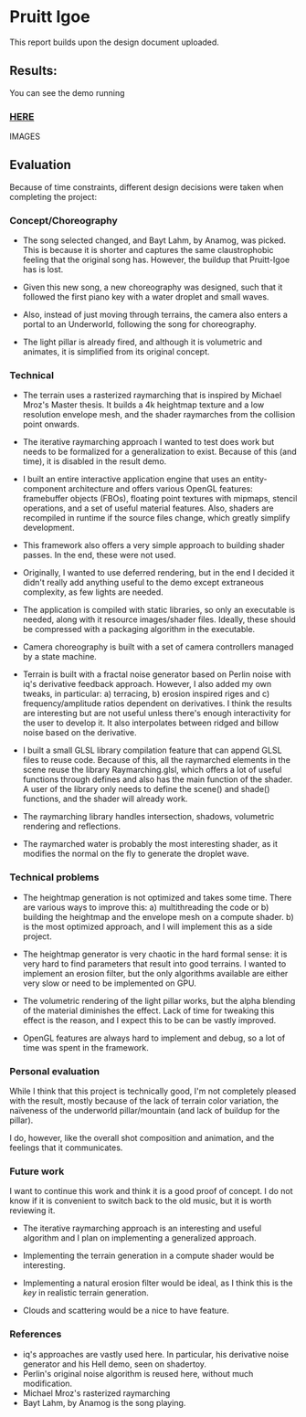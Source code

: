 # Pruitt Igoe

This report builds upon the design document uploaded.

## Results:

You can see the demo running 
### [HERE](https://www.youtube.com/watch?v=D61TlRlmYOQ)

IMAGES

## Evaluation

Because of time constraints, different design decisions were taken when completing the project:

### Concept/Choreography

* The song selected changed, and Bayt Lahm, by Anamog, was picked. This is because it is shorter and captures the same claustrophobic feeling that the original song has. However, the buildup that Pruitt-Igoe has is lost.


* Given this new song, a new choreography was designed, such that it followed the first piano key with a water droplet and small waves. 

* Also, instead of just moving through terrains, the camera also enters a portal to an Underworld, following the song for choreography.

* The light pillar is already fired, and although it is volumetric and animates, it is simplified from its original concept.

### Technical

* The terrain uses a rasterized raymarching that is inspired by Michael Mroz's Master thesis. It builds a 4k heightmap texture and a low resolution envelope mesh, and the shader raymarches from the collision point onwards.

* The iterative raymarching approach I wanted to test does work but needs to be formalized for a generalization to exist. Because of this (and time), it is disabled in the result demo.

* I built an entire interactive application engine that uses an entity-component architecture and offers various OpenGL features: framebuffer objects (FBOs), floating point textures with mipmaps, stencil operations, and a set of useful material features. Also, shaders are recompiled in runtime if the source files change, which greatly simplify development.

* This framework also offers a very simple approach to building shader passes. In the end, these were not used.

* Originally, I wanted to use deferred rendering, but in the end I decided it didn't really add anything useful to the demo except extraneous complexity, as few lights are needed.

* The application is compiled with static libraries, so only an executable is needed, along with it resource images/shader files. Ideally, these should be compressed with a packaging algorithm in the executable.

* Camera choreography is built with a set of camera controllers managed by a state machine.

* Terrain is built with a fractal noise generator based on Perlin noise with iq's derivative feedback approach. However, I also added my own tweaks, in particular: a) terracing, b) erosion inspired riges and c) frequency/amplitude ratios dependent on derivatives. I think the results are interesting but are not useful unless there's enough interactivity for the user to develop it. It also interpolates between ridged and billow noise based on the derivative.

* I built a small GLSL library compilation feature that can append GLSL files to reuse code. Because of this, all the raymarched elements in the scene reuse the library Raymarching.glsl, which offers a lot of useful functions through defines and also has the main function of the shader. A user of the library only needs to define the scene() and shade() functions, and the shader will already work.

* The raymarching library handles intersection, shadows, volumetric rendering and reflections.

* The raymarched water is probably the most interesting shader, as it modifies the normal on the fly to generate the droplet wave.

### Technical problems
* The heightmap generation is not optimized and takes some time. There are various ways to improve this: a) multithreading the code or b) building the heightmap and the envelope mesh on a compute shader. b) is the most optimized approach, and I will implement this as a side project.

* The heightmap generator is very chaotic in the hard formal sense: it is very hard to find parameters that result into good terrains. I wanted to implement an erosion filter, but the only algorithms available are either very slow or need to be implemented on GPU.

* The volumetric rendering of the light pillar works, but the alpha blending of the material diminishes the effect. Lack of time for tweaking this effect is the reason, and I expect this to be can be vastly improved.

* OpenGL features are always hard to implement and debug, so a lot of time was spent in the framework.

### Personal evaluation
While I think that this project is technically good, I'm not completely pleased with the result, mostly because of the lack of terrain color variation, the naïveness of the underworld pillar/mountain (and lack of buildup for the pillar).

I do, however, like the overall shot composition and animation, and the feelings that it communicates.

### Future work

I want to continue this work and think it is a good proof of concept. I do not know if it is convenient to switch back to the old music, but it is worth reviewing it.

* The iterative raymarching approach is an interesting and useful algorithm and I plan on implementing a generalized approach.

* Implementing the terrain generation in a compute shader would be interesting.

* Implementing a natural erosion filter would be ideal, as I think this is the *key* in realistic terrain generation.

* Clouds and scattering would be a nice to have feature.

### References

* iq's approaches are vastly used here. In particular, his derivative noise generator and his Hell demo, seen on shadertoy.
* Perlin's original noise algorithm is reused here, without much modification.
* Michael Mroz's rasterized raymarching
* Bayt Lahm, by Anamog is the song playing.
